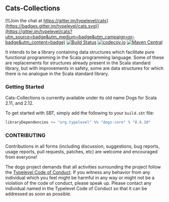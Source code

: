 ## Cats-Collections

[![Join the chat at https://gitter.im/typelevel/cats](https://badges.gitter.im/typelevel/cats.svg)](https://gitter.im/typelevel/cats?utm_source=badge&utm_medium=badge&utm_campaign=pr-badge&utm_content=badge)
[![Build Status](https://api.travis-ci.org/typelevel/cats-collections.png)](https://travis-ci.org/typelevel/cats-collections)
[![codecov.io](http://codecov.io/github/typelevel/cats-collections/coverage.svg?branch=master)](http://codecov.io/github/typelevel/cats-collections?branch=master)
[![Maven Central](https://img.shields.io/maven-central/v/org.typelevel/dogs-core_2.12.svg)](https://maven-badges.herokuapp.com/maven-central/org.typelevel/dogs-core_2.12)

It intends to be a library containing data structures which facilitate pure functional programming in the Scala programming language. Some of these are replacements for structures already present in the Scala standard library, but with improvements in safety, some are data structures for which there is no analogue in the Scala standard library.

### Getting Started

Cats-Collections is currently available under its old name Dogs for Scala 2.11, and 2.12.

To get started with SBT, simply add the following to your `build.sbt` file:

```scala
libraryDependencies += "org.typelevel" %% "dogs-core" % "0.6.10"
```

### CONTRIBUTING

Contributions in all forms (including discussion, suggestions, bug reports, usage reports, pull requests, patches, etc) are welcome and encouraged from everyone!

The dogs project demands that all activities surrounding the project follow the [Typelevel Code of Conduct](http://typelevel.org/conduct.html). If you witness any behavior from any individual which you feel might be harmful in any way or might not be a violation of the code of conduct, please speak up. Please contact any individual named in the Typelevel Code of Conduct so that it can be addressed as soon as possible.
